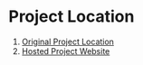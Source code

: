 # Project Location

1. [Original Project Location](https://github.com/Akshay199456/100DaysOfCode/tree/master/Topics/Flexbox)
2. [Hosted Project Website](https://akshay199456.github.io/100DaysOfCode-CSSFlexboxProject/)